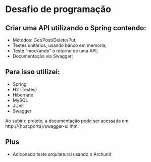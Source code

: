 # Desafio de programação

## Criar uma API utilizando o Spring contendo:
* Métodos: Get/Post/Delete/Put;
* Testes unitários, usando banco em memória;
* Teste “mockando” o retorno de uma API;
* Documentação via Swagger;

## Para isso utilizei:
* Spring
* H2 (Testes)
* Hibernate
* MySQL
* JUnit
* Swagger

Ao subir o projeto, a documentação pode ser acessada em
http://{host:porta}/swagger-ui.html

## Plus
 * Adiconado teste arquitetural usando o Archunit
